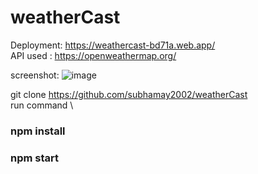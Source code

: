 # weatherCast

Deployment: https://weathercast-bd71a.web.app/ \
API used : https://openweathermap.org/

screenshot:
![image](https://user-images.githubusercontent.com/63004195/150726926-2cfba496-afc9-446a-b800-1d01c56d8008.png)

git clone https://github.com/subhamay2002/weatherCast \
run command \
   ### npm install 
   ### npm start
